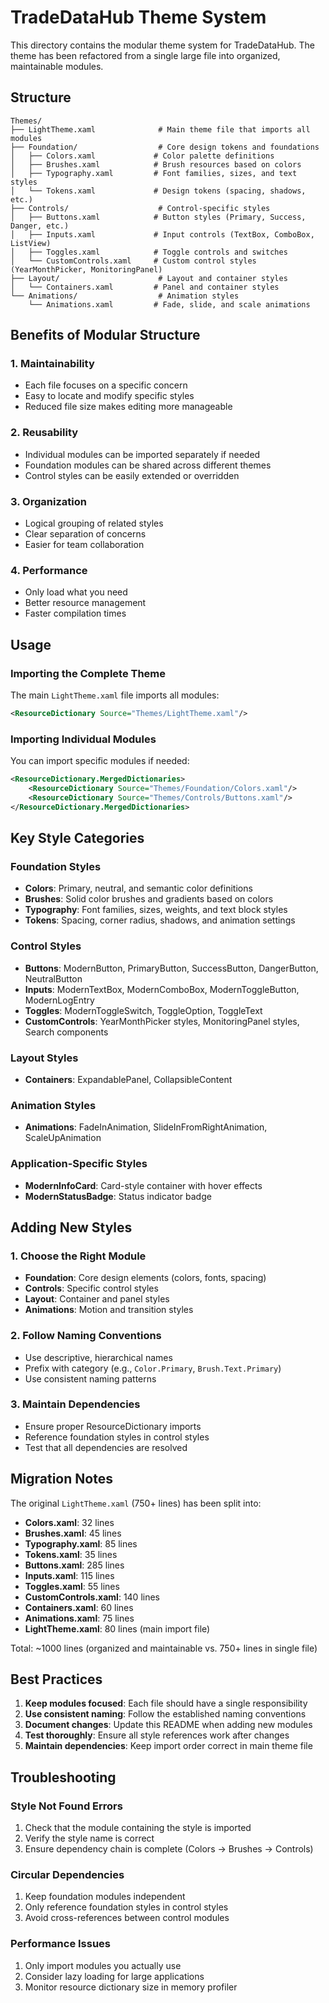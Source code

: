 # TradeDataHub Theme System

This directory contains the modular theme system for TradeDataHub. The theme has been refactored from a single large file into organized, maintainable modules.

## Structure

```
Themes/
├── LightTheme.xaml              # Main theme file that imports all modules
├── Foundation/                  # Core design tokens and foundations
│   ├── Colors.xaml             # Color palette definitions
│   ├── Brushes.xaml            # Brush resources based on colors
│   ├── Typography.xaml         # Font families, sizes, and text styles
│   └── Tokens.xaml             # Design tokens (spacing, shadows, etc.)
├── Controls/                    # Control-specific styles
│   ├── Buttons.xaml            # Button styles (Primary, Success, Danger, etc.)
│   ├── Inputs.xaml             # Input controls (TextBox, ComboBox, ListView)
│   ├── Toggles.xaml            # Toggle controls and switches
│   └── CustomControls.xaml     # Custom control styles (YearMonthPicker, MonitoringPanel)
├── Layout/                      # Layout and container styles
│   └── Containers.xaml         # Panel and container styles
└── Animations/                  # Animation styles
    └── Animations.xaml         # Fade, slide, and scale animations
```

## Benefits of Modular Structure

### 1. **Maintainability**
- Each file focuses on a specific concern
- Easy to locate and modify specific styles
- Reduced file size makes editing more manageable

### 2. **Reusability**
- Individual modules can be imported separately if needed
- Foundation modules can be shared across different themes
- Control styles can be easily extended or overridden

### 3. **Organization**
- Logical grouping of related styles
- Clear separation of concerns
- Easier for team collaboration

### 4. **Performance**
- Only load what you need
- Better resource management
- Faster compilation times

## Usage

### Importing the Complete Theme
The main `LightTheme.xaml` file imports all modules:

```xml
<ResourceDictionary Source="Themes/LightTheme.xaml"/>
```

### Importing Individual Modules
You can import specific modules if needed:

```xml
<ResourceDictionary.MergedDictionaries>
    <ResourceDictionary Source="Themes/Foundation/Colors.xaml"/>
    <ResourceDictionary Source="Themes/Controls/Buttons.xaml"/>
</ResourceDictionary.MergedDictionaries>
```

## Key Style Categories

### Foundation Styles
- **Colors**: Primary, neutral, and semantic color definitions
- **Brushes**: Solid color brushes and gradients based on colors
- **Typography**: Font families, sizes, weights, and text block styles
- **Tokens**: Spacing, corner radius, shadows, and animation settings

### Control Styles
- **Buttons**: ModernButton, PrimaryButton, SuccessButton, DangerButton, NeutralButton
- **Inputs**: ModernTextBox, ModernComboBox, ModernToggleButton, ModernLogEntry
- **Toggles**: ModernToggleSwitch, ToggleOption, ToggleText
- **CustomControls**: YearMonthPicker styles, MonitoringPanel styles, Search components

### Layout Styles
- **Containers**: ExpandablePanel, CollapsibleContent

### Animation Styles
- **Animations**: FadeInAnimation, SlideInFromRightAnimation, ScaleUpAnimation

### Application-Specific Styles
- **ModernInfoCard**: Card-style container with hover effects
- **ModernStatusBadge**: Status indicator badge

## Adding New Styles

### 1. Choose the Right Module
- **Foundation**: Core design elements (colors, fonts, spacing)
- **Controls**: Specific control styles
- **Layout**: Container and panel styles
- **Animations**: Motion and transition styles

### 2. Follow Naming Conventions
- Use descriptive, hierarchical names
- Prefix with category (e.g., `Color.Primary`, `Brush.Text.Primary`)
- Use consistent naming patterns

### 3. Maintain Dependencies
- Ensure proper ResourceDictionary imports
- Reference foundation styles in control styles
- Test that all dependencies are resolved

## Migration Notes

The original `LightTheme.xaml` (750+ lines) has been split into:
- **Colors.xaml**: 32 lines
- **Brushes.xaml**: 45 lines  
- **Typography.xaml**: 85 lines
- **Tokens.xaml**: 35 lines
- **Buttons.xaml**: 285 lines
- **Inputs.xaml**: 115 lines
- **Toggles.xaml**: 55 lines
- **CustomControls.xaml**: 140 lines
- **Containers.xaml**: 60 lines
- **Animations.xaml**: 75 lines
- **LightTheme.xaml**: 80 lines (main import file)

Total: ~1000 lines (organized and maintainable vs. 750+ lines in single file)

## Best Practices

1. **Keep modules focused**: Each file should have a single responsibility
2. **Use consistent naming**: Follow the established naming conventions
3. **Document changes**: Update this README when adding new modules
4. **Test thoroughly**: Ensure all style references work after changes
5. **Maintain dependencies**: Keep import order correct in main theme file

## Troubleshooting

### Style Not Found Errors
1. Check that the module containing the style is imported
2. Verify the style name is correct
3. Ensure dependency chain is complete (Colors → Brushes → Controls)

### Circular Dependencies
1. Keep foundation modules independent
2. Only reference foundation styles in control styles
3. Avoid cross-references between control modules

### Performance Issues
1. Only import modules you actually use
2. Consider lazy loading for large applications
3. Monitor resource dictionary size in memory profiler